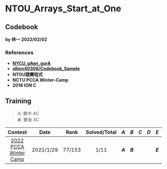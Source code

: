 # NTOU_Arrays_Start_at_One

## Codebook

**by 林一 2022/02/02**
### References
- [**NYCU_gAwr_gurA**](https://github.com/nella17/NYCU_gAwr_gurA)
- [**allem40306/Codebook_Sample**](https://github.com/allem40306/Codebook_Sample.git)
- **NTOU競賽程式**
- **NCTU PCCA Winter-Camp**
- **2018 ION C**

## Training

> A:  賽中 AC <br>
> ***A***: 賽後 AC 

| Contest               | Date      | Rank   | Solved/Total | ***A*** | ***B*** | ***C*** | ***D*** | ***E*** | ***F*** | ***G*** | ***H*** | ***I*** | ***J*** | ***K*** |
| :----------------------------------------------------------: | :--------: | :--: | :----------: | :-----: | :-----: | :-----: | :-----: | :-----: | :-----: | :-----: | :-----: | :-----: | :-----: | :-----: |
| [2022 PCCA Winter Camp](https://pcca.nycu.me/) | 2022/1/29 | 77/153 |     1/11     | ***A*** | ***B*** |         |         | ***E*** | ***F*** |         |         |         |         | K       |
